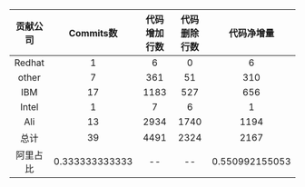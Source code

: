 | 贡献公司 | Commits数 | 代码增加行数 | 代码删除行数 | 代码净增量 |
| :-: | :-: | :-: | :-: | :-: |
| Redhat | 1 | 6 | 0 | 6 |
| other | 7 | 361 | 51 | 310 |
| IBM | 17 | 1183 | 527 | 656 |
| Intel | 1 | 7 | 6 | 1 |
| Ali | 13 | 2934 | 1740 | 1194 |
| 总计 | 39 | 4491 | 2324|2167|
| 阿里占比 | 0.333333333333 | -- | --|0.550992155053|
